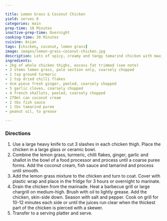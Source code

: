 ```yaml
---

title: Lemon Grass & Coconut Chicken
yield: serves 6
categories: main
prep-time: 10 Minutes
inactive-prep-time: Overnight
cooking-time: 30 Minutes
cuisine: Asian
tags: [chicken, coconut, lemon grass]
image: images/lemon-grass-coconut-chicken.jpg
description: Lots of spicy, creamy and tangy tamarind chicken with maximum flavour.
ingredients:
- 2kg of whole chicken thighs, excess fat trimmed (see note)
- 2 stems lemon grass, pale section only, coarsely chopped
- 1 tsp ground turmeric
- 1 tsp dried chilli flakes
- 4cm piece fresh ginger, peeled, coarsely chopped
- 5 garlic cloves, coarsely chopped
- 4 french shallots, peeled, coarsely chopped
- 270ml can coconut cream
- 2 tbs fish sauce
- 1 tbs tamarind puree
- peanut oil, to grease

---
```


### Directions

1. Use a large heavy knife to cut 3 slashes in each chicken thigh. Place the chicken in a large glass or ceramic bowl.
2. Combine the lemon grass, turmeric, chilli flakes, ginger, garlic and shallot in the bowl of a food processor and process until a coarse puree forms. Add the coconut cream, fish sauce and tamarind and process until smooth.
3. Add the lemon grass mixture to the chicken and turn to coat. Cover with plastic wrap and place in the fridge for 3 hours or overnight to marinate.
4. Drain the chicken from the marinade. Heat a barbecue grill or large chargrill on medium-high. Brush with oil to lightly grease. Add the chicken, skin-side down. Season with salt and pepper. Cook on grill for 10-12 minutes each side or until the juices run clear when the thickest part of the chicken is pierced with a skewer.
5. Transfer to a serving platter and serve.

